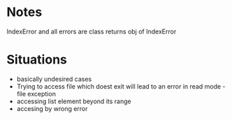 # Notes

IndexError and all errors are class returns obj of IndexError

# Situations
* basically undesired cases
* Trying to access file which doest exit will lead to an error in read mode - file exception
* accessing list element beyond its range  
* accesing by wrong error
